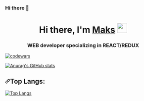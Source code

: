 ### Hi there 👋

<h1 align="center">Hi there, I'm <a href="https://www.linkedin.com/in/maks-voevodin/" target="_blank">Maks</a> 
<img src="https://github.com/blackcater/blackcater/raw/main/images/Hi.gif" height="32"/></h1>
<h3 align="center">WEB developer specializing in REACT/REDUX</h3>

[![codewars](https://www.codewars.com/users/seomax/badges/large)](https://www.codewars.com/users/seomax) 

[![Anurag's GitHub stats](https://github-readme-stats.vercel.app/api?username=seomaks)](https://github.com/anuraghazra/github-readme-stats)


<h2 dir="auto"><a id="user-content-top-langs" class="anchor" aria-hidden="true" href="#top-langs"><svg class="octicon octicon-link" viewBox="0 0 16 16" version="1.1" width="16" height="16" aria-hidden="true"><path fill-rule="evenodd" d="M7.775 3.275a.75.75 0 001.06 1.06l1.25-1.25a2 2 0 112.83 2.83l-2.5 2.5a2 2 0 01-2.83 0 .75.75 0 00-1.06 1.06 3.5 3.5 0 004.95 0l2.5-2.5a3.5 3.5 0 00-4.95-4.95l-1.25 1.25zm-4.69 9.64a2 2 0 010-2.83l2.5-2.5a2 2 0 012.83 0 .75.75 0 001.06-1.06 3.5 3.5 0 00-4.95 0l-2.5 2.5a3.5 3.5 0 004.95 4.95l1.25-1.25a.75.75 0 00-1.06-1.06l-1.25 1.25a2 2 0 01-2.83 0z"></path></svg></a>Top Langs:</h2>
<p dir="auto"><a href="https://github.com/seomaks/github-readme-stats"><img src="https://camo.githubusercontent.com/660500187d0f8982436e7153183d1fd5c912313cd3bf7443f34c9202b2164193/68747470733a2f2f6769746875622d726561646d652d73746174732e76657263656c2e6170702f6170692f746f702d6c616e67732f3f757365726e616d653d6b726f766f7267656e266c61796f75743d636f6d70616374267468656d653d746f6b796f6e69676874" alt="Top Langs" data-canonical-src="https://github-readme-stats.vercel.app/api/top-langs/?username=seomaks&amp;layout=compact&amp;theme=tokyonight" style="max-width: 100%;"></a></p>
